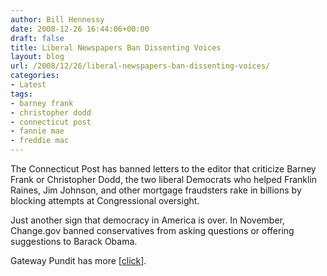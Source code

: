 ```yaml
---
author: Bill Hennessy
date: 2008-12-26 16:44:06+00:00
draft: false
title: Liberal Newspapers Ban Dissenting Voices
layout: blog
url: /2008/12/26/liberal-newspapers-ban-dissenting-voices/
categories:
- Latest
tags:
- barney frank
- christopher dodd
- connecticut post
- fannie mae
- freddie mac
---
```


The Connecticut Post has banned letters to the editor that criticize Barney Frank or Christopher Dodd, the two liberal Democrats who helped Franklin Raines, Jim Johnson, and other mortgage fraudsters rake in billions by blocking attempts at Congressional oversight.

Just another sign that democracy in America is over.  In November, Change.gov banned conservatives from asking questions or offering suggestions to Barack Obama. 

Gateway Pundit has more [[click](https://gatewaypundit.blogspot.com/2008/12/connecticut-post-bans-dodd-barney-frank.html)].

